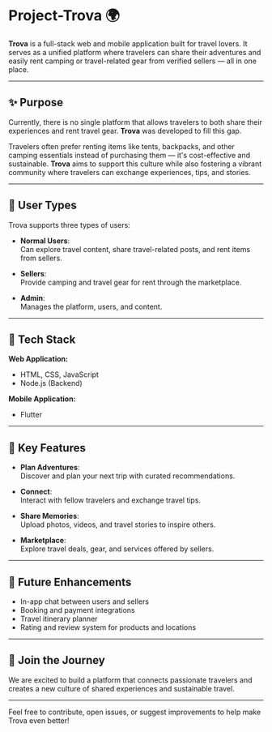 # Project-Trova 🌍

**Trova** is a full-stack web and mobile application built for travel lovers. It serves as a unified platform where travelers can share their adventures and easily rent camping or travel-related gear from verified sellers — all in one place.

---

## ✨ Purpose

Currently, there is no single platform that allows travelers to both share their experiences and rent travel gear. **Trova** was developed to fill this gap. 

Travelers often prefer renting items like tents, backpacks, and other camping essentials instead of purchasing them — it's cost-effective and sustainable. **Trova** aims to support this culture while also fostering a vibrant community where travelers can exchange experiences, tips, and stories.

---

## 👥 User Types

Trova supports three types of users:

- **Normal Users**:  
  Can explore travel content, share travel-related posts, and rent items from sellers.

- **Sellers**:  
  Provide camping and travel gear for rent through the marketplace.

- **Admin**:  
  Manages the platform, users, and content.

---

## 🔧 Tech Stack

**Web Application:**

- HTML, CSS, JavaScript  
- Node.js (Backend)

**Mobile Application:**

- Flutter

---

## 🌟 Key Features

- **Plan Adventures**:  
  Discover and plan your next trip with curated recommendations.

- **Connect**:  
  Interact with fellow travelers and exchange travel tips.

- **Share Memories**:  
  Upload photos, videos, and travel stories to inspire others.

- **Marketplace**:  
  Explore travel deals, gear, and services offered by sellers.

---

## 🚀 Future Enhancements

- In-app chat between users and sellers  
- Booking and payment integrations  
- Travel itinerary planner  
- Rating and review system for products and locations

---

## 🤝 Join the Journey

We are excited to build a platform that connects passionate travelers and creates a new culture of shared experiences and sustainable travel.

---

Feel free to contribute, open issues, or suggest improvements to help make Trova even better!
